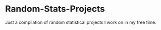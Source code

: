# Random-Stats-Projects
Just a compilation of random statistical projects I work on in my free time.
